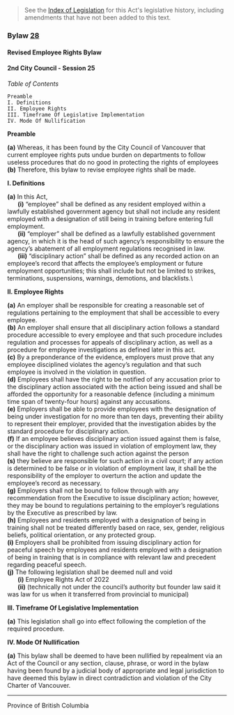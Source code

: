> See the [Index of Legislation](https://trello.com/b/UTpumOwr/vancouver-legislative-archives) for this Act's legislative history, including amendments that have not been added to this text.

### Bylaw [28](https://drive.google.com/file/d/1-s4ammqBtDkRDxkTKJjvyFdD5W6MS8Jf/view)

#### Revised Employee Rights Bylaw

#### 2nd City Council - Session 25

_Table of Contents_


```
Preamble
I. Definitions
II. Employee Rights
III. Timeframe Of Legislative Implementation
IV. Mode Of Nullification
```

**Preamble**

**(a)** Whereas, it has been found by the City Council of Vancouver that current employee rights puts undue burden on departments to follow useless procedures that do no good in protecting the rights of employees \
**(b)** Therefore, this bylaw to revise employee rights shall be made. 

**I. Definitions** 

**(a)** In this Act, \
&nbsp;&nbsp;&nbsp;&nbsp;&nbsp;&nbsp;**(i)** “employee” shall be defined as any resident employed within a lawfully established government agency but shall not include any resident employed with a designation of still being in training before entering full employment. \
&nbsp;&nbsp;&nbsp;&nbsp;&nbsp;&nbsp;**(ii)** “employer” shall be defined as a lawfully established government agency, in which it is the head of such agency’s responsibility to ensure the agency’s abatement of all employment regulations recognised in law. \
&nbsp;&nbsp;&nbsp;&nbsp;&nbsp;&nbsp;**(iii)** “disciplinary action” shall be defined as any recorded action on an employee’s record that affects the employee’s employment or future employment opportunities; this shall include but not be limited to strikes, terminations, suspensions, warnings, demotions, and blacklists.\

**II. Employee Rights**

**(a)** An employer shall be responsible for creating a reasonable set of regulations pertaining to the employment that shall be accessible to every employee. \
**(b)** An employer shall ensure that all disciplinary action follows a standard procedure accessible to every employee and that such procedure includes regulation and processes for appeals of disciplinary action, as well as a procedure for employee investigations as defined later in this act. \
**(c)** By a preponderance of the evidence, employers must prove that any employee disciplined violates the agency’s regulation and that such employee is involved in the violation in question. \
**(d)** Employees shall have the right to be notified of any accusation prior to the disciplinary action associated with the action being issued and shall be afforded the opportunity for a reasonable defence (including a minimum time span of twenty-four hours) against any accusations. \
**(e)** Employers shall be able to provide employees with the designation of being under investigation for no more than ten days, preventing their ability to represent their employer, provided that the investigation abides by the standard procedure for disciplinary action. \
**(f)** If an employee believes disciplinary action issued against them is false, or the disciplinary action was issued in violation of employment law, they shall have the right to challenge such action against the person\
**(s)** they believe are responsible for such action in a civil court; if any action is determined to be false or in violation of employment law, it shall be the responsibility of the employer to overturn the action and update the employee’s record as necessary. \
**(g)** Employers shall not be bound to follow through with any recommendation from the Executive to issue disciplinary action; however, they may be bound to regulations pertaining to the employer’s regulations by the Executive as prescribed by law. \
**(h)** Employees and residents employed with a designation of being in training shall not be treated differently based on race, sex, gender, religious beliefs, political orientation, or any protected group. \
**(i)** Employers shall be prohibited from issuing disciplinary action for peaceful speech by employees and residents employed with a designation of being in training that is in compliance with relevant law and precedent regarding peaceful speech. \
**(j)** The following legislation shall be deemed null and void \
&nbsp;&nbsp;&nbsp;&nbsp;&nbsp;&nbsp;**(i)** Employee Rights Act of 2022 \
&nbsp;&nbsp;&nbsp;&nbsp;&nbsp;&nbsp;**(ii)** (technically not under the council’s authority but founder law said it was law for us when it transferred from provincial to municipal)

**III. Timeframe Of Legislative Implementation**

**(a)** This legislation shall go into effect following the completion of the required procedure. 

**IV. Mode Of Nullification**

**(a)** This bylaw shall be deemed to have been nullified by repealment via an Act of the Council or any section, clause, phrase, or word in the bylaw having been found by a judicial body of appropriate and legal jurisdiction to have deemed this bylaw in direct contradiction and violation of the City Charter of Vancouver.

---

Province of British Columbia